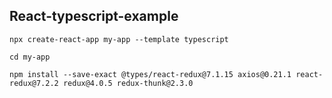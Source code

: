 ## React-typescript-example

```
npx create-react-app my-app --template typescript
```
```
cd my-app 
```
```
npm install --save-exact @types/react-redux@7.1.15 axios@0.21.1 react-redux@7.2.2 redux@4.0.5 redux-thunk@2.3.0
```
